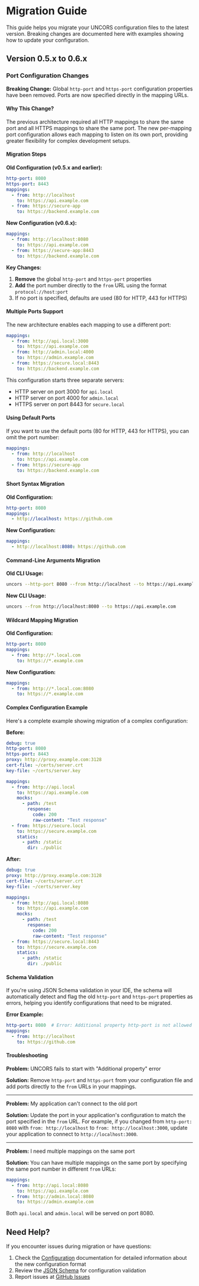 # Migration Guide

This guide helps you migrate your UNCORS configuration files to the latest version. Breaking changes are documented here with examples showing how to update your configuration.

## Version 0.5.x to 0.6.x

### Port Configuration Changes

**Breaking Change:** Global `http-port` and `https-port` configuration properties have been removed. Ports are now specified directly in the mapping URLs.

#### Why This Change?

The previous architecture required all HTTP mappings to share the same port and all HTTPS mappings to share the same port. The new per-mapping port configuration allows each mapping to listen on its own port, providing greater flexibility for complex development setups.

#### Migration Steps

**Old Configuration (v0.5.x and earlier):**

```yaml
http-port: 8080
https-port: 8443
mappings:
  - from: http://localhost
    to: https://api.example.com
  - from: https://secure-app
    to: https://backend.example.com
```

**New Configuration (v0.6.x):**

```yaml
mappings:
  - from: http://localhost:8080
    to: https://api.example.com
  - from: https://secure-app:8443
    to: https://backend.example.com
```

**Key Changes:**

1. **Remove** the global `http-port` and `https-port` properties
2. **Add** the port number directly to the `from` URL using the format `protocol://host:port`
3. If no port is specified, defaults are used (80 for HTTP, 443 for HTTPS)

#### Multiple Ports Support

The new architecture enables each mapping to use a different port:

```yaml
mappings:
  - from: http://api.local:3000
    to: https://api.example.com
  - from: http://admin.local:4000
    to: https://admin.example.com
  - from: https://secure.local:8443
    to: https://backend.example.com
```

This configuration starts three separate servers:
- HTTP server on port 3000 for `api.local`
- HTTP server on port 4000 for `admin.local`
- HTTPS server on port 8443 for `secure.local`

#### Using Default Ports

If you want to use the default ports (80 for HTTP, 443 for HTTPS), you can omit the port number:

```yaml
mappings:
  - from: http://localhost
    to: https://api.example.com
  - from: https://secure-app
    to: https://backend.example.com
```

#### Short Syntax Migration

**Old Configuration:**

```yaml
http-port: 8080
mappings:
  - http://localhost: https://github.com
```

**New Configuration:**

```yaml
mappings:
  - http://localhost:8080: https://github.com
```

#### Command-Line Arguments Migration

**Old CLI Usage:**

```bash
uncors --http-port 8080 --from http://localhost --to https://api.example.com
```

**New CLI Usage:**

```bash
uncors --from http://localhost:8080 --to https://api.example.com
```

#### Wildcard Mapping Migration

**Old Configuration:**

```yaml
http-port: 8080
mappings:
  - from: http://*.local.com
    to: https://*.example.com
```

**New Configuration:**

```yaml
mappings:
  - from: http://*.local.com:8080
    to: https://*.example.com
```

#### Complex Configuration Example

Here's a complete example showing migration of a complex configuration:

**Before:**

```yaml
debug: true
http-port: 8080
https-port: 8443
proxy: http://proxy.example.com:3128
cert-file: ~/certs/server.crt
key-file: ~/certs/server.key

mappings:
  - from: http://api.local
    to: https://api.example.com
    mocks:
      - path: /test
        response:
          code: 200
          raw-content: "Test response"
  - from: https://secure.local
    to: https://secure.example.com
    statics:
      - path: /static
        dir: ./public
```

**After:**

```yaml
debug: true
proxy: http://proxy.example.com:3128
cert-file: ~/certs/server.crt
key-file: ~/certs/server.key

mappings:
  - from: http://api.local:8080
    to: https://api.example.com
    mocks:
      - path: /test
        response:
          code: 200
          raw-content: "Test response"
  - from: https://secure.local:8443
    to: https://secure.example.com
    statics:
      - path: /static
        dir: ./public
```

#### Schema Validation

If you're using JSON Schema validation in your IDE, the schema will automatically detect and flag the old `http-port` and `https-port` properties as errors, helping you identify configurations that need to be migrated.

**Error Example:**

```yaml
http-port: 8080  # Error: Additional property http-port is not allowed
mappings:
  - from: http://localhost
    to: https://github.com
```

#### Troubleshooting

**Problem:** UNCORS fails to start with "Additional property" error

**Solution:** Remove `http-port` and `https-port` from your configuration file and add ports directly to the `from` URLs in your mappings.

---

**Problem:** My application can't connect to the old port

**Solution:** Update the port in your application's configuration to match the port specified in the `from` URL. For example, if you changed from `http-port: 8080` with `from: http://localhost` to `from: http://localhost:3000`, update your application to connect to `http://localhost:3000`.

---

**Problem:** I need multiple mappings on the same port

**Solution:** You can have multiple mappings on the same port by specifying the same port number in different `from` URLs:

```yaml
mappings:
  - from: http://api.local:8080
    to: https://api.example.com
  - from: http://admin.local:8080
    to: https://admin.example.com
```

Both `api.local` and `admin.local` will be served on port 8080.

## Need Help?

If you encounter issues during migration or have questions:

1. Check the [Configuration](./2.-Configuration) documentation for detailed information about the new configuration format
2. Review the [JSON Schema](https://raw.githubusercontent.com/evg4b/uncors/main/schema.json) for configuration validation
3. Report issues at [GitHub Issues](https://github.com/evg4b/uncors/issues)
